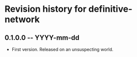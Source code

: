 # Revision history for definitive-network

## 0.1.0.0  -- YYYY-mm-dd

* First version. Released on an unsuspecting world.
